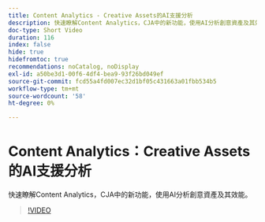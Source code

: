 ```yaml
---
title: Content Analytics - Creative Assets的AI支援分析
description: 快速瞭解Content Analytics，CJA中的新功能，使用AI分析創意資產及其效能。
doc-type: Short Video
duration: 116
index: false
hide: true
hidefromtoc: true
recommendations: noCatalog, noDisplay
exl-id: a50be3d1-00f6-4df4-bea9-93f26bd049ef
source-git-commit: fcd55a4fd007ec32d1bf05c431663a01fbb534b5
workflow-type: tm+mt
source-wordcount: '58'
ht-degree: 0%

---
```


# Content Analytics：Creative Assets的AI支援分析

快速瞭解Content Analytics，CJA中的新功能，使用AI分析創意資產及其效能。

<!-- 62_S103_3442450_115_content-analytics-aipowered-insights-for-creative-assets -->
>[!VIDEO](https://video.tv.adobe.com/v/3462968/?learn=on&enablevpops=true&captions=chi_hant)
